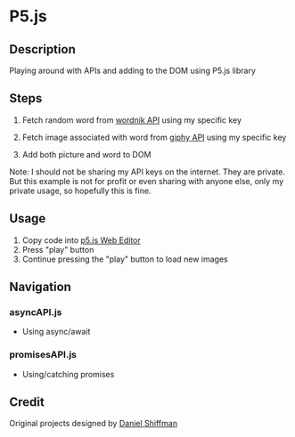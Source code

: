 # P5.js

## Description

Playing around with APIs and adding to the DOM using P5.js library

## Steps

1. Fetch random word from [wordnik API](https://developer.wordnik.com/) using my specific key

2. Fetch image associated with word from [giphy API](https://developers.giphy.com/) using my specific key

3. Add both picture and word to DOM

Note: I should not be sharing my API keys on the internet. They are private. But this example is not for profit or even sharing with anyone else, only my private usage, so hopefully this is fine.

## Usage

1. Copy code into [p5.js Web Editor](https://editor.p5js.org/)
2. Press "play" button
3. Continue pressing the "play" button to load new images

## Navigation

### asyncAPI.js
- Using async/await

### promisesAPI.js
- Using/catching promises

## Credit

Original projects designed by [Daniel Shiffman](https://github.com/CodingTrain)